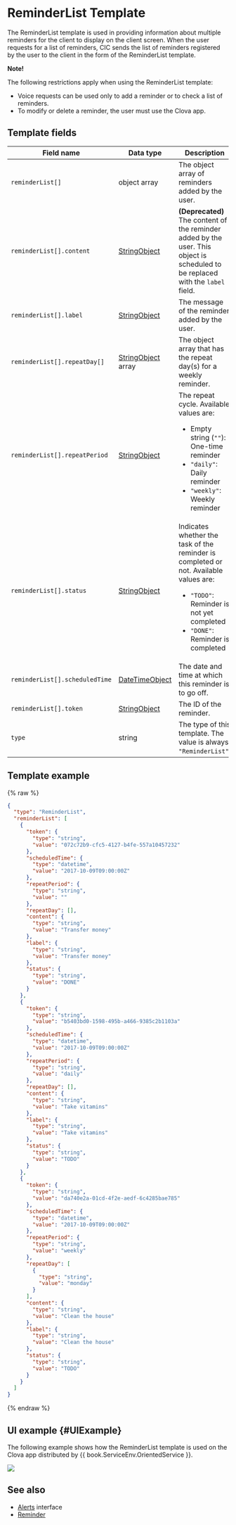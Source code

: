 # ReminderList Template
The ReminderList template is used in providing information about multiple reminders for the client to display on the client screen. When the user requests for a list of reminders, CIC sends the list of reminders registered by the user to the client in the form of the ReminderList template.

<div class="note">
<p><strong>Note!</strong></p>
<p>The following restrictions apply when using the ReminderList template:</p>
<ul>
  <li>Voice requests can be used only to add a reminder or to check a list of reminders.</li>
  <li>To modify or delete a reminder, the user must use the Clova app.</li>
</ul>
</div>

## Template fields

| Field name       | Data type    | Description                     |
|---------------|---------|-----------------------------|
| `reminderList[]`               | object array  | The object array of reminders added by the user.                                                                                          |
| `reminderList[].content`       | [StringObject](/CIC/References/ContentTemplates/Shared_Objects.md#StringObject)     | **(Deprecated)** The content of the reminder added by the user. This object is scheduled to be replaced with the `label` field. |
| `reminderList[].label`         | [StringObject](/CIC/References/ContentTemplates/Shared_Objects.md#StringObject)     | The message of the reminder added by the user. |
| `reminderList[].repeatDay[]`     | [StringObject](/CIC/References/ContentTemplates/Shared_Objects.md#StringObject) array | The object array that has the repeat day(s) for a weekly reminder. |
| `reminderList[].repeatPeriod`  | [StringObject](/CIC/References/ContentTemplates/Shared_Objects.md#StringObject)     | The repeat cycle. Available values are: <ul><li>Empty string (<code>""</code>): One-time reminder</li><li><code>"daily"</code>: Daily reminder</li><li><code>"weekly"</code>: Weekly reminder</li></ul> |
| `reminderList[].status`        | [StringObject](/CIC/References/ContentTemplates/Shared_Objects.md#StringObject)     | Indicates whether the task of the reminder is completed or not. Available values are: <ul><li><code>"TODO"</code>: Reminder is not yet completed</li><li><code>"DONE"</code>: Reminder is completed</li></ul> |
| `reminderList[].scheduledTime` | [DateTimeObject](/CIC/References/ContentTemplates/Shared_Objects.md#DateTimeObject) | The date and time at which this reminder is to go off.      |
| `reminderList[].token`         | [StringObject](/CIC/References/ContentTemplates/Shared_Objects.md#StringObject)     | The ID of the reminder.  |
| `type`                         | string                                                                              | The type of this template. The value is always `"ReminderList"`.             |

## Template example

{% raw %}

```json
{
  "type": "ReminderList",
  "reminderList": [
    {
      "token": {
        "type": "string",
        "value": "072c72b9-cfc5-4127-b4fe-557a10457232"
      },
      "scheduledTime": {
        "type": "datetime",
        "value": "2017-10-09T09:00:00Z"
      },
      "repeatPeriod": {
        "type": "string",
        "value": ""
      },
      "repeatDay": [],
      "content": {
        "type": "string",
        "value": "Transfer money"
      },
      "label": {
        "type": "string",
        "value": "Transfer money"
      },
      "status": {
        "type": "string",
        "value": "DONE"
      }
    },
    {
      "token": {
        "type": "string",
        "value": "b5403bd0-1598-495b-a466-9385c2b1103a"
      },
      "scheduledTime": {
        "type": "datetime",
        "value": "2017-10-09T09:00:00Z"
      },
      "repeatPeriod": {
        "type": "string",
        "value": "daily"
      },
      "repeatDay": [],
      "content": {
        "type": "string",
        "value": "Take vitamins"
      },
      "label": {
        "type": "string",
        "value": "Take vitamins"
      },
      "status": {
        "type": "string",
        "value": "TODO"
      }
    },
    {
      "token": {
        "type": "string",
        "value": "da740e2a-01cd-4f2e-aedf-6c4285bae785"
      },
      "scheduledTime": {
        "type": "datetime",
        "value": "2017-10-09T09:00:00Z"
      },
      "repeatPeriod": {
        "type": "string",
        "value": "weekly"
      },
      "repeatDay": [
        {
          "type": "string",
          "value": "monday"
        }
      ],
      "content": {
        "type": "string",
        "value": "Clean the house"
      },
      "label": {
        "type": "string",
        "value": "Clean the house"
      },
      "status": {
        "type": "string",
        "value": "TODO"
      }
    }
  ]
}
```

{% endraw %}

## UI example {#UIExample}

The following example shows how the ReminderList template is used on the Clova app distributed by {{ book.ServiceEnv.OrientedService }}.

![](/CIC/Resources/Images/Content_Template-ReminderList.png)

## See also
* [Alerts](/CIC/References/CICInterface/Alerts.md) interface
* [Reminder](/CIC/References/ContentTemplates/Reminder.md)
